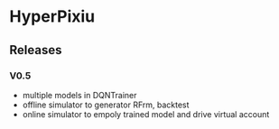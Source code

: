 # HyperPixiu

## Releases
### V0.5
- multiple models in DQNTrainer
- offline simulator to generator RFrm, backtest
- online simulator to empoly trained model and drive virtual account


